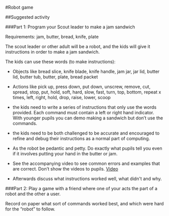 #Robot game

##Suggested activity

###Part 1: Program your Scout leader to make a jam sandwich 

Requirements: jam, butter, bread, knife, plate

The scout leader or other adult will be a robot, and the kids will give it instructions in order to make a jam sandwich.

The kids can use these words (to make instructions):

* Objects like bread slice, knife blade, knife handle, jam jar, jar lid, butter lid, butter tub, butter, plate, bread packet
* Actions like pick up, press down, put down, unscrew, remove, cut, spread, stop, put, hold, soft, hard, slow, fast, turn, top, bottom, repeat x times, left, right, hold, drop, raise, lower, scoop

* the kids need to write a series of instructions that only use the words provided. Each command must contain a left or right hand indicator.
With younger pupils you can demo making a sandwich but don’t
use the commands.

* the kids need to be both challenged to be accurate and encouraged to refine and debug their instructions as a normal part of computing.

* As the robot be pedantic and petty. Do exactly what pupils tell you even if it involves putting your hand in the butter or jam.

* See the accompanying video to see common errors and examples
that are correct. Don’t show the videos to pupils. [Video](https://www.youtube.com/watch?v=leBEFaVHllE)

* Afterwards discuss what instructions worked well, what didn't and why.

###Part 2: Play a game with a friend where one of your acts the part of a robot and the other a user.

Record on paper what sort of commands worked best, and which were hard for the “robot” to follow.
